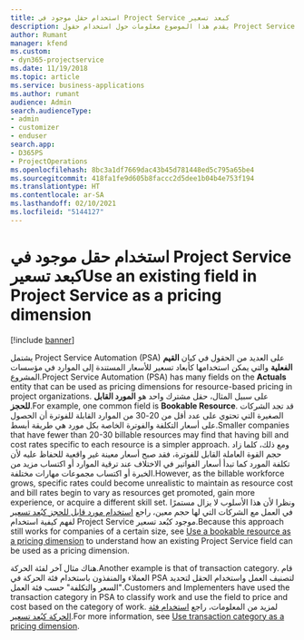 ```yaml
---
title: استخدام حقل موجود في Project Service كبعد تسعير
description: يقدم هذا الموضوع معلومات حول استخدام حقول Project Service الموجودة كأبعاد تسعير.
author: Rumant
manager: kfend
ms.custom:
- dyn365-projectservice
ms.date: 11/19/2018
ms.topic: article
ms.service: business-applications
ms.author: rumant
audience: Admin
search.audienceType:
- admin
- customizer
- enduser
search.app:
- D365PS
- ProjectOperations
ms.openlocfilehash: 8bc3a1df7669dac43b45d781448ed5c795a65be4
ms.sourcegitcommit: 418fa1fe9d605b8faccc2d5dee1b04b4e753f194
ms.translationtype: HT
ms.contentlocale: ar-SA
ms.lasthandoff: 02/10/2021
ms.locfileid: "5144127"
---
```

# <a name="use-an-existing-field-in-project-service-as-a-pricing-dimension"></a><span data-ttu-id="6369f-103">استخدام حقل موجود في Project Service كبعد تسعير</span><span class="sxs-lookup"><span data-stu-id="6369f-103">Use an existing field in Project Service as a pricing dimension</span></span>

[!include [banner](../includes/psa-now-project-operations.md)]

<span data-ttu-id="6369f-104">يشتمل Project Service Automation (PSA) على العديد من الحقول في كيان **القيم الفعلية** والتي يمكن استخدامها كأبعاد تسعير للأسعار المستندة إلى الموارد في مؤسسات المشروع.</span><span class="sxs-lookup"><span data-stu-id="6369f-104">Project Service Automation (PSA) has many fields on the **Actuals** entity that can be used as pricing dimensions for resource-based pricing in project organizations.</span></span> <span data-ttu-id="6369f-105">على سبيل المثال، حقل مشترك واحد هو **المورد القابل للحجز**.</span><span class="sxs-lookup"><span data-stu-id="6369f-105">For example, one common field is **Bookable Resource**.</span></span> <span data-ttu-id="6369f-106">قد تجد الشركات الصغيرة التي تحتوي على عدد أقل من 20-30 من الموارد القابلة للفوترة أن الحصول على أسعار التكلفة والفوترة الخاصة بكل مورد هي طريقة أبسط.</span><span class="sxs-lookup"><span data-stu-id="6369f-106">Smaller companies that have fewer than 20-30 billable resources may find that having bill and cost rates specific to each resource is a simpler approach.</span></span> <span data-ttu-id="6369f-107">ومع ذلك، كلما زاد حجم القوة العاملة القابل للفوترة، فقد صبح أسعار معينة غير واقعية للحفاظ عليه لأن تكلفة المورد كما تبدأ أسعار الفواتير في الاختلاف عند ترقية الموارد أو اكتساب مزيد من الخبرة أو اكتساب مجموعات مهارات مختلفة.</span><span class="sxs-lookup"><span data-stu-id="6369f-107">However, as the billable workforce grows, specific rates could become unrealistic to maintain as resource cost and bill rates begin to vary as resources get promoted, gain more experience, or acquire a different skill set.</span></span> <span data-ttu-id="6369f-108">ونظرا لأن هذا الأسلوب لا يزال مستمرًا في العمل مع الشركات التي لها حجم معين، راجع [استخدام مورد قابل للحجز كبُعد تسعير](bookable-resource-pricing-dimension.md) لفهم كيفية استخدام Project Service موجود كبُعد تسعير.</span><span class="sxs-lookup"><span data-stu-id="6369f-108">Because this approach still works for companies of a certain size, see [Use a bookable resource as a pricing dimension](bookable-resource-pricing-dimension.md) to understand how an existing Project Service field can be used as a pricing dimension.</span></span>

<span data-ttu-id="6369f-109">هناك مثال آخر لفئة الحركة.</span><span class="sxs-lookup"><span data-stu-id="6369f-109">Another example is that of transaction category.</span></span> <span data-ttu-id="6369f-110">قام العملاء والمنفذون باستخدام فئة الحركة في PSA لتصنيف العمل واستخدام الحقل لتحديد "السعر والتكلفة" حسب فئة العمل.</span><span class="sxs-lookup"><span data-stu-id="6369f-110">Customers and Implementers have used the transaction category in PSA to classify work and use the field to price and cost based on the category of work.</span></span> <span data-ttu-id="6369f-111">لمزيد من المعلومات، راجع [استخدام فئة الحركة كبُعد تسعير](transaction-category-pricing-dimension.md).</span><span class="sxs-lookup"><span data-stu-id="6369f-111">For more information, see [Use transaction category as a pricing dimension](transaction-category-pricing-dimension.md).</span></span>
